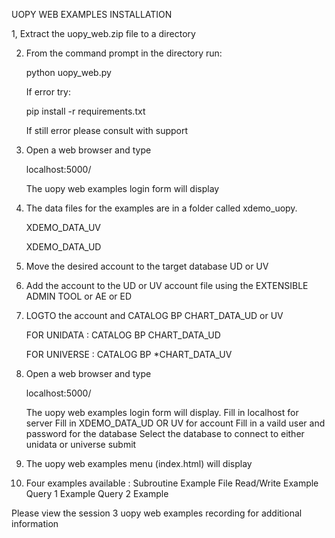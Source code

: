 

UOPY WEB EXAMPLES INSTALLATION 


1, Extract the uopy_web.zip file to a directory

2. From the command prompt in the directory  run:

   python uopy_web.py
   
   If error try:
								
    pip install -r requirements.txt

    If still error please consult with support

    
3. Open a web browser and type

	localhost:5000/

	The  uopy web examples login form will display
	
	
4.  The data files  for the examples are in  a folder called xdemo_uopy. 

	XDEMO_DATA_UV
	
	XDEMO_DATA_UD
	
5.  Move the desired account to the target database  UD or UV

6.  Add the account to the UD or UV account file using the EXTENSIBLE ADMIN TOOL or  AE or ED

7.  LOGTO the account and CATALOG BP CHART_DATA_UD or UV

    FOR UNIDATA : CATALOG BP CHART_DATA_UD
	
    FOR UNIVERSE : CATALOG BP *CHART_DATA_UV
	
8.  Open a web browser and type
		
	localhost:5000/
	
	The uopy web examples login form will display.
	Fill in localhost for server
	Fill in XDEMO_DATA_UD OR UV for account
	Fill in a vaild user and password for  the database
	Select the database to connect to either unidata or universe
	submit
	
9.  The uopy web examples menu (index.html) will display

10. Four examples available :
	Subroutine Example
	File Read/Write Example
	Query 1 Example
	Query 2 Example
	

Please view  the session 3 uopy web examples recording for additional information

